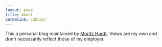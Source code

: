 ```yaml
---
layout: page
title: About
permalink: /about/
---
```



This a personal blog maintained by [Moritz Hardt](http://www.mrtz.org). Views are my own and don't necessarily reflect those of my employer.

